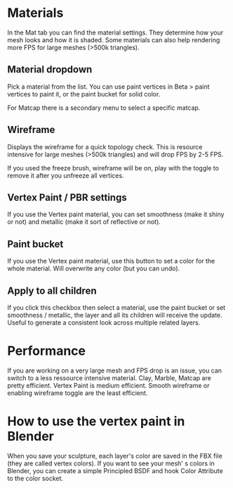 
# Materials

In the Mat tab you can find the material settings. They determine how your mesh looks and how it is shaded. Some materials can also help rendering more FPS for large meshes (>500k triangles).
## Material dropdown

Pick a material from the list. You can use paint vertices in Beta > paint vertices to paint it, or the paint bucket for solid color.

For Matcap there is a secondary menu to select a specific matcap.
## Wireframe

Displays the wireframe for a quick topology check. This is resource intensive for large meshes (>500k triangles) and will drop FPS by 2-5 FPS.

If you used the freeze brush, wireframe will be on, play with the toggle to remove it after you unfreeze all vertices.
## Vertex Paint / PBR settings

If you use the Vertex paint material, you can set smoothness (make it shiny or not) and metallic (make it sort of reflective or not).
## Paint bucket

If you use the Vertex paint material, use this button to set a color for the whole material. Will overwrite any color (but you can undo).
## Apply to all children

If you click this checkbox then select a material, use the paint bucket or set smoothness / metallic, the layer and all its children will receive the update. Useful to generate a consistent look across multiple related layers.
# Performance

If you are working on a very large mesh and FPS drop is an issue, you can switch to a less ressource intensive material. Clay, Marble, Matcap are pretty efficient. Vertex Paint is medium efficient. Smooth wireframe or enabling wireframe toggle are the least efficient.
#  How to use the vertex paint in Blender

When you save your sculpture, each layer's color are saved in the FBX file (they are called vertex colors). If you want to see your mesh' s colors in Blender, you can create a simple Principled BSDF and hook Color Attribute to the color socket.

